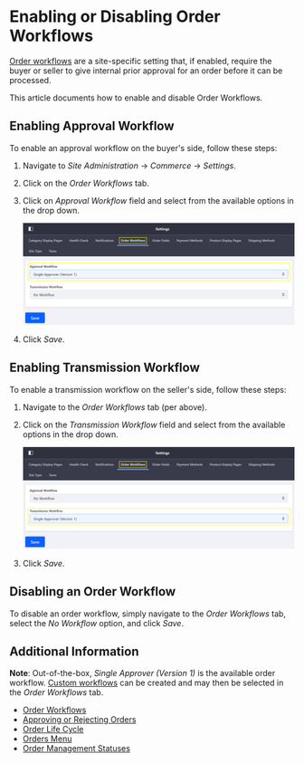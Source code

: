 # Enabling or Disabling Order Workflows

[Order workflows](../.././README.md) are a site-specific setting that, if enabled, require the buyer or seller to give internal prior approval for an order before it can be processed.

This article documents how to enable and disable Order Workflows.

## Enabling Approval Workflow

To enable an approval workflow on the buyer's side, follow these steps:

1. Navigate to _Site Administration_ → _Commerce_ → _Settings_.
2. Click on the _Order Workflows_ tab.
3. Click on _Approval Workflow_ field and select from the available options in the drop down.

   ![Approval Workflow](./enabling-or-disabling-order-workflows/images/01.png)

4. Click *Save*.

## Enabling Transmission Workflow

To enable a transmission workflow on the seller's side, follow these steps:

1. Navigate to the _Order Workflows_ tab (per above).
2. Click on the _Transmission Workflow_ field and select from the available options in the drop down.

   ![Transmission Workflow](./enabling-or-disabling-order-workflows/images/02.png)

3. Click _Save_.

## Disabling an Order Workflow

To disable an order workflow, simply navigate to the _Order Workflows_ tab, select the _No Workflow_ option, and click _Save_.

## Additional Information

**Note**: Out-of-the-box, _Single Approver (Version 1)_ is the available order workflow. [Custom workflows](https://help.liferay.com/hc/en-us/articles/360018174111-Introduction-to-Workflow) can be created and may then be selected in the _Order Workflows_ tab.

* [Order Workflows](../.././README.md)
* [Approving or Rejecting Orders](./approving-or-rejecting-orders-in-order-workflows.md)
* [Order Life Cycle](./order-life-cycle.md)
* [Orders Menu](./orders-menu.md)
* [Order Management Statuses](./order-management-statuses.md)
